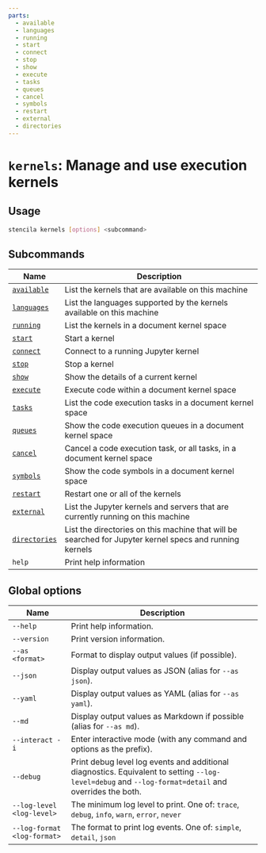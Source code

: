 ```yaml
---
parts:
  - available
  - languages
  - running
  - start
  - connect
  - stop
  - show
  - execute
  - tasks
  - queues
  - cancel
  - symbols
  - restart
  - external
  - directories
---
```



<!-- Generated from doc comments in Rust. Do not edit. -->

# `kernels`: Manage and use execution kernels

## Usage

```sh
stencila kernels [options] <subcommand>
```



## Subcommands

| Name | Description |
| --- | --- |
| [`available`](available.md) | List the kernels that are available on this machine |
| [`languages`](languages.md) | List the languages supported by the kernels available on this machine |
| [`running`](running.md) | List the kernels in a document kernel space |
| [`start`](start.md) | Start a kernel |
| [`connect`](connect.md) | Connect to a running Jupyter kernel |
| [`stop`](stop.md) | Stop a kernel |
| [`show`](show.md) | Show the details of a current kernel |
| [`execute`](execute.md) | Execute code within a document kernel space |
| [`tasks`](tasks.md) | List the code execution tasks in a document kernel space |
| [`queues`](queues.md) | Show the code execution queues in a document kernel space |
| [`cancel`](cancel.md) | Cancel a code execution task, or all tasks, in a document kernel space |
| [`symbols`](symbols.md) | Show the code symbols in a document kernel space |
| [`restart`](restart.md) | Restart one or all of the kernels |
| [`external`](external.md) | List the Jupyter kernels and servers that are currently running on this machine |
| [`directories`](directories.md) | List the directories on this machine that will be searched for Jupyter kernel specs and running kernels |
| `help` | Print help information |



## Global options

| Name | Description |
| --- | --- |
| `--help` | Print help information. |
| `--version` | Print version information. |
| `--as <format>` | Format to display output values (if possible). |
| `--json` | Display output values as JSON (alias for `--as json`). |
| `--yaml` | Display output values as YAML (alias for `--as yaml`). |
| `--md` | Display output values as Markdown if possible (alias for `--as md`). |
| `--interact -i` | Enter interactive mode (with any command and options as the prefix). |
| `--debug` | Print debug level log events and additional diagnostics. Equivalent to setting `--log-level=debug` and `--log-format=detail` and overrides the both. |
| `--log-level <log-level>` | The minimum log level to print. One of: `trace`, `debug`, `info`, `warn`, `error`, `never` |
| `--log-format <log-format>` | The format to print log events. One of: `simple`, `detail`, `json` |